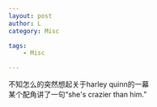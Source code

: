 ```yaml
---
layout: post
author: L
category: Misc

tags:
    - Misc

---
```

不知怎么的突然想起关于harley quinn的一幕<br>
某个配角讲了一句“she's crazier than him.”<br>


